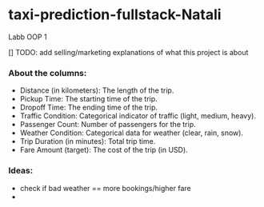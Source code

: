 # taxi-prediction-fullstack-Natali
Labb OOP 1

[] TODO: add selling/marketing explanations of what this project is about 

### About the columns: 

- Distance (in kilometers): The length of the trip.
- Pickup Time: The starting time of the trip.
- Dropoff Time: The ending time of the trip.
- Traffic Condition: Categorical indicator of traffic (light, medium, heavy).
- Passenger Count: Number of passengers for the trip.
- Weather Condition: Categorical data for weather (clear, rain, snow).
- Trip Duration (in minutes): Total trip time.
- Fare Amount (target): The cost of the trip (in USD).


### Ideas: 
- check if bad weather == more bookings/higher fare
- 
